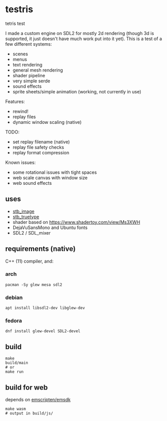 # testris
tetris test

I made a custom engine on SDL2 for mostly 2d rendering (though 3d is supported, it just doesn't have much work put into it yet). This is a test of a few different systems:

- scenes
- menus
- text rendering
- general mesh rendering
- shader pipeline
- very simple serde
- sound effects
- sprite sheets/simple animation (working, not currently in use)

Features:

- rewind!
- replay files
- dynamic window scaling (native)

TODO:
- set replay filename (native)
- replay file safety checks
- replay format compression

Known issues:
- some rotational issues with tight spaces
- web scale canvas with window size
- web sound effects

## uses

- [stb_image](https://github.com/nothings/stb)
- [stb_truetype](https://github.com/nothings/stb)
- shader based on https://www.shadertoy.com/view/Ms3XWH
- DejaVuSansMono and Ubuntu fonts
- SDL2 / SDL_mixer

## requirements (native)

C++ (11) compiler, and:

### arch

```shell
pacman -Sy glew mesa sdl2
```

### debian

```shell
apt install libsdl2-dev libglew-dev
```

### fedora

```shell
dnf install glew-devel SDL2-devel
```

## build

```shell
make
build/main
# or
make run
```

## build for web

depends on [emscripten/emsdk](https://github.com/emscripten/emsdk)

```shell
make wasm
# output in build/js/
```
